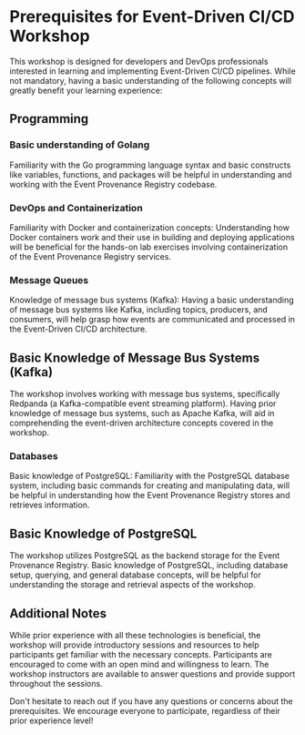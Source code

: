 # Prerequisites for Event-Driven CI/CD Workshop

This workshop is designed for developers and DevOps professionals interested in
learning and implementing Event-Driven CI/CD pipelines. While not mandatory,
having a basic understanding of the following concepts will greatly benefit your
learning experience:

## Programming

### Basic understanding of Golang

Familiarity with the Go programming language syntax and basic constructs like
variables, functions, and packages will be helpful in understanding and working
with the Event Provenance Registry codebase.

### DevOps and Containerization

Familiarity with Docker and containerization concepts: Understanding how Docker
containers work and their use in building and deploying applications will be
beneficial for the hands-on lab exercises involving containerization of the
Event Provenance Registry services.

### Message Queues

Knowledge of message bus systems (Kafka): Having a basic understanding of
message bus systems like Kafka, including topics, producers, and consumers, will
help grasp how events are communicated and processed in the Event-Driven CI/CD
architecture.

## Basic Knowledge of Message Bus Systems (Kafka)

The workshop involves working with message bus systems, specifically Redpanda (a
Kafka-compatible event streaming platform). Having prior knowledge of message
bus systems, such as Apache Kafka, will aid in comprehending the event-driven
architecture concepts covered in the workshop.

### Databases

Basic knowledge of PostgreSQL: Familiarity with the PostgreSQL database system,
including basic commands for creating and manipulating data, will be helpful in
understanding how the Event Provenance Registry stores and retrieves
information.

## Basic Knowledge of PostgreSQL

The workshop utilizes PostgreSQL as the backend storage for the Event Provenance
Registry. Basic knowledge of PostgreSQL, including database setup, querying, and
general database concepts, will be helpful for understanding the storage and
retrieval aspects of the workshop.

## Additional Notes

While prior experience with all these technologies is beneficial, the workshop
will provide introductory sessions and resources to help participants get
familiar with the necessary concepts. Participants are encouraged to come with
an open mind and willingness to learn. The workshop instructors are available to
answer questions and provide support throughout the sessions.

Don't hesitate to reach out if you have any questions or concerns about the
prerequisites. We encourage everyone to participate, regardless of their prior
experience level!
